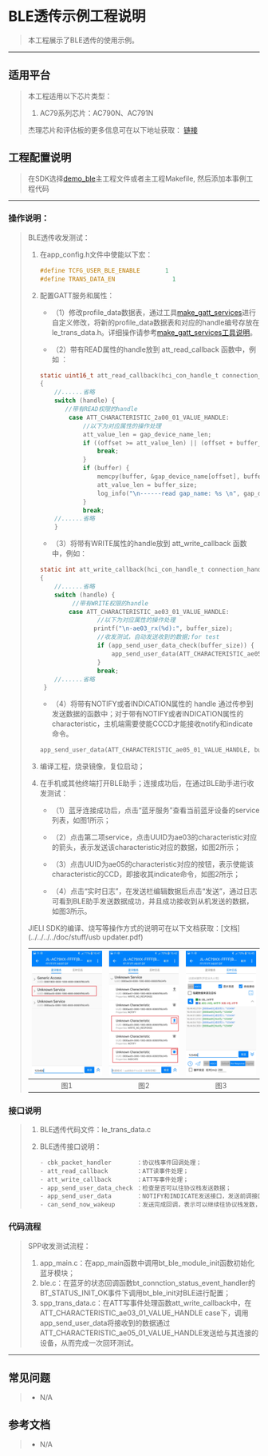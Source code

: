 ﻿# BLE透传示例工程说明

> 本工程展示了BLE透传的使用示例。

---

## 适用平台

> 本工程适用以下芯片类型：
> 1. AC79系列芯片：AC790N、AC791N
>
> 杰理芯片和评估板的更多信息可在以下地址获取：
> [链接](https://shop321455197.taobao.com/?spm=a230r.7195193.1997079397.2.2a6d391d3n5udo)

## 工程配置说明

> 在SDK选择[demo_ble](../../../demo/demo_ble/board/)主工程文件或者主工程Makefile, 然后添加本事例工程代码

---



### 操作说明：

> BLE透传收发测试：
>
> 1. 在app_config.h文件中使能以下宏：
>
>    ```c
>    #define TCFG_USER_BLE_ENABLE		1
>    #define TRANS_DATA_EN                1
>    ```
>    
> 2. 配置GATT服务和属性：
>
>    - （1）修改profile_data数据表，通过工具[make_gatt_services](../../../../sdk_tools/make_gatt_services)进行自定义修改，将新的profile_data数据表和对应的handle编号存放在le_trans_data.h。详细操作请参考[make_gatt_services工具说明](../../../../sdk_tools/make_gatt_services/make_gatt_services工具说明.pdf)。
>
>    - （2）带有READ属性的handle放到 att_read_callback 函数中，例如 ：
>
>    ```c
>    static uint16_t att_read_callback(hci_con_handle_t connection_handle, uint16_t att_handle, uint16_t offset, uint8_t *buffer, uint16_t buffer_size)
>    {
>        //......省略
>        switch (handle) {
>        	//带有READ权限的handle
>            case ATT_CHARACTERISTIC_2a00_01_VALUE_HANDLE:
>                //以下为对应属性的操作处理
>                att_value_len = gap_device_name_len;
>                if ((offset >= att_value_len) || (offset + buffer_size) > att_value_len) {
>                    break;
>                }
>                if (buffer) {
>                    memcpy(buffer, &gap_device_name[offset], buffer_size);
>                    att_value_len = buffer_size;
>                    log_info("\n------read gap_name: %s \n", gap_device_name);
>                }
>                break;
>        //......省略
>        }
>    ```
>
>    - （3）将带有WRITE属性的handle放到 att_write_callback 函数中，例如：
>
>    ```c
>    static int att_write_callback(hci_con_handle_t connection_handle, uint16_t att_handle, uint16_t transaction_mode, uint16_t offset, uint8_t *buffer, uint16_t buffer_size)
>    {
>        //......省略
>        switch (handle) {
>             //带有WRITE权限的handle
>            case ATT_CHARACTERISTIC_ae03_01_VALUE_HANDLE:
>                    //以下为对应属性的操作处理
>                	printf("\n-ae03_rx(%d):", buffer_size);
>                    //收发测试，自动发送收到的数据;for test
>                    if (app_send_user_data_check(buffer_size)) {
>                        app_send_user_data(ATT_CHARACTERISTIC_ae05_01_VALUE_HANDLE, buffer, buffer_size, ATT_OP_AUTO_READ_CCC);
>                    }
>                    break;
>        //......省略
>     }
>    ```
>
>    - （4）将带有NOTIFY或者INDICATION属性的 handle 通过传参到发送数据的函数中；对于带有NOTIFY或者INDICATION属性的characteristic，主机端需要使能CCCD才能接收notify和indicate命令。
>
>    ```c
>    app_send_user_data(ATT_CHARACTERISTIC_ae05_01_VALUE_HANDLE, buffer, buffer_size, ATT_OP_AUTO_READ_CCC);
>    ```
>
> 3. 编译工程，烧录镜像，复位启动；
>
> 4. 在手机或其他终端打开BLE助手；连接成功后，在通过BLE助手进行收发测试：
>
>    - （1）蓝牙连接成功后，点击“蓝牙服务”查看当前蓝牙设备的service列表，如图1所示；
>
>    - （2）点击第二项service，点击UUID为ae03的characteristic对应的箭头，表示发送该characteristic对应的数据，如图2所示；
>
>    - （3）点击UUID为ae05的characteristic对应的按钮，表示使能该characteristic的CCD，即接收其indicate命令，如图2所示；
>
>    - （4）点击“实时日志”，在发送栏编辑数据后点击“发送”，通过日志可看到BLE助手发送数据成功，并且成功接收到从机发送的数据，如图3所示。
>
> JIELI SDK的编译、烧写等操作方式的说明可在以下文档获取：[文档](../../../../doc/stuff/usb updater.pdf)
>
> | <img src=".\BLE Utility_1.jpg" alt="BLE Utility_1" style="zoom:80%;" /> | <img src=".\BLE Utility_2.jpg" alt="BLE Utility_2" style="zoom:80%;" /> | <img src=".\BLE Utility_3.jpg" alt="BLE Utility_3" style="zoom:80%;" /> |
> | :----------------------------------------------------------: | :----------------------------------------------------------: | :----------------------------------------------------------: |
> |                             图1                              |                             图2                              |                             图3                              |

### 接口说明

> 1. BLE透传代码文件：le_trans_data.c
>
> 2. BLE透传接口说明：
>
>     ```c
>     - cbk_packet_handler       ：协议栈事件回调处理；
>     - att_read_callback        ：ATT读事件处理；
>     - att_write_callback       ：ATT写事件处理；
>     - app_send_user_data_check ：检查是否可以往协议栈发送数据；
>     - app_send_user_data       ：NOTIFY和INDICATE发送接口，发送前调接口app_send_user_data_check检查；
>     - can_send_now_wakeup      ：发送完成回调，表示可以继续往协议栈发数，用来触发继续发数
>     ```

### 代码流程

> SPP收发测试流程：
>
> 1. app_main.c：在app_main函数中调用bt_ble_module_init函数初始化蓝牙模块；
> 2. ble.c：在蓝牙的状态回调函数bt_connction_status_event_handler的BT_STATUS_INIT_OK事件下调用bt_ble_init对BLE进行配置；
> 3. spp_trans_data.c：在ATT写事件处理函数att_write_callback中，在ATT_CHARACTERISTIC_ae03_01_VALUE_HANDLE case下，调用app_send_user_data将接收到的数据通过ATT_CHARACTERISTIC_ae05_01_VALUE_HANDLE发送给与其连接的设备，从而完成一次回环测试。
---

## 常见问题

> * N/A

## 参考文档

> * N/A